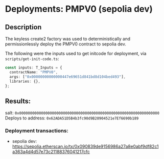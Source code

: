 # Deployments: PMPV0 (sepolia dev)

## Description

The keyless create2 factory was used to deterministically and permissionlessly deploy the PMPV0 contract to sepolia dev.

The following were the inputs used to get initcode for deployment, via `scripts/get-init-code.ts`:

```typescript
const inputs: T_Inputs = {
  contractName: "PMPV0",
  args: ["0x00000000000000447e69651d841bd8d104bed493"],
  libraries: {},
};
```

## Results:

salt: `0x0000000000000000000000000000000000000000000000000000000000000000`
Deploys to address: `0x62ADA51D5B4b3fc90d9B20904521e7Ef6690b189`

### Deployment transactions:

- sepolia dev: https://sepolia.etherscan.io/tx/0x090839de9156986a27a8e0abf9df82c1a363a4d4d57e73c21188376041217cfc
